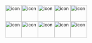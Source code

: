 <div style="display: flex; align-items: flex-start;"><img src="https://techstack-generator.vercel.app/cpp-icon.svg" alt="icon" width="52" height="52" /><img src="https://techstack-generator.vercel.app/csharp-icon.svg" alt="icon" width="52" height="52" /><img src="https://techstack-generator.vercel.app/js-icon.svg" alt="icon" width="52" height="52" /><img src="https://techstack-generator.vercel.app/react-icon.svg" alt="icon" width="52" height="52" /><img src="https://techstack-generator.vercel.app/java-icon.svg" alt="icon" width="52" height="52" /></div><div style="display: flex; align-items: flex-start;"><img src="https://techstack-generator.vercel.app/python-icon.svg" alt="icon" width="52" height="52" /><img src="https://techstack-generator.vercel.app/restapi-icon.svg" alt="icon" width="52" height="52" /><img src="https://techstack-generator.vercel.app/mysql-icon.svg" alt="icon" width="52" height="52" /><img src="https://techstack-generator.vercel.app/kubernetes-icon.svg" alt="icon" width="52" height="52" /><img src="https://techstack-generator.vercel.app/docker-icon.svg" alt="icon" width="52" height="52" /></div>
